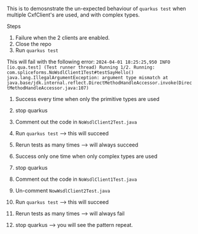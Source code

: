 This is to demosnstrate the un-expected behaviour of `quarkus test` when multiple CxfClient's are used, and with complex types.

Steps
1. Failure when the 2 clients are enabled.
  1. Close the repo
  2. Run `quarkus test`

This will fail with the following error:
`
2024-04-01 18:25:25,950 INFO  [io.qua.test] (Test runner thread) Running 1/2. Running: com.spliceforms.NoWsdlClient1Test#testSayHello()
java.lang.IllegalArgumentException: argument type mismatch
	at java.base/jdk.internal.reflect.DirectMethodHandleAccessor.invoke(DirectMethodHandleAccessor.java:107)
`

1. Success every time when only the primitive types are used
  1. stop quarkus
  2. Comment out the code in `NoWsdlClient2Test.java`
  3. Run `quarkus test` --> this will succeed
  4. Rerun tests as many times --> will always succeed

1. Success only one time when only complex types are used  
  1. stop quarkus
  2. Comment out the code in `NoWsdlClient1Test.java` 
  2. Un-comment `NowWsdlClient2Test.java`
  3. Run `quarkus test` --> this will succeed
  4. Rerun tests as many times --> will always fail
  5. stop quarkus --> you will see the pattern repeat.
